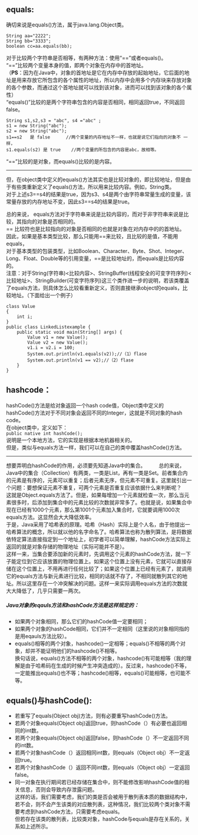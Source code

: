 ## equals:  
确切来说是equals()方法，属于java.lang.Object类。   
```
String aa="2222";  
String bb="3333";  
boolean cc=aa.equals(bb);
```
对于比较两个字符串是否相等，有两种方法：使用“==”或者equals()。  
“==”比较两个变量本身的值，即两个对象在内存中的首地址。  
（**PS**：因为在Java中，对象的首地址是它在内存中存放的起始地址，它后面的地址是用来存放它所包含的各个属性的地址，所以内存中会用多个内存块来存放对象的各个参数，而通过这个首地址就可以找到该对象，进而可以找到该对象的各个属性）  
“equals()”比较的是两个字符串包含的内容是否相同，相同返回true，不同返回false。    
```
String s1,s2,s3 = "abc", s4 ="abc" ;  
s1 = new String("abc");  
s2 = new String("abc");  
s1==s2   是 false      //两个变量的内存地址不一样，也就是说它们指向的对象不 一样，  
s1.equals(s2) 是 true    //两个变量的所包含的内容是abc，故相等。
```  
“==”比较的是对象，而equals()比较的是内容。

- - -
但，在object类中定义的equals()方法其实也是比较对象的，即比较地址，但是由于有些类重新定义了equals()方法，所以用来比较内容。例如，String类。  
对于上述s3==s4的结果是true，因为s3、s4是两个由字符串常量生成的变量，该常量存放的内存地址不变，因此s3==s4的结果是true。  

总的来说，
equals方法对于字符串来说是比较内容的，而对于非字符串来说是比较，其指向的对象是否相同的。  
  == 比较符也是比较指向的对象是否相同的也就是对象在对内存中的的首地址。  
因此，如果是基本类型比较，那么只能用==来比较，且比较的是值，不能用equals，  
对于基本类型的包装类型，比如Boolean、Character、Byte、Shot、Integer、Long、Float、Double等的引用变量，==是比较地址的，而equals是比较内容的。  
注意：对于String(字符串)<比较内容>、StringBuffer(线程安全的可变字符序列)<比较地址>、StringBuilder(可变字符序列)这三个类作进一步的说明，若该类覆盖了equals方法，则具体怎么比较看重新定义，否则直接继承object的equals，比较地址。（下面给出一个例子）  
```
class Value  
{  
    int i;  
}  
public class LinkedListexample {  
    public static void main(String[] args) {  
        Value v1 = new Value();  
        Value v2 = new Value();  
        v1.i = v2.i = 100;  
        System.out.println(v1.equals(v2));//（1）flase  
        System.out.println(v1 == v2);//（2）flase  
    }  
}
```  

## hashcode：  
hashCode()方法是给对象返回一个hash code值，Object类中定义的hashCode()方法对于不同对象会返回不同的Integer，这就是不同对象的hash code。  
在object类中，定义如下：  
`public native int hashCode(); `  
说明是一个本地方法，它的实现是根据本地机器相关的。  
但是，类似与equals方法一样，我们可以在自己的类中覆盖hashCode()方法。  
- - -
想要弄明白hashCode的作用，必须要先知道Java中的集合。  　　
总的来说，Java中的集合（Collection）有两类，一类是List，再有一类是Set。前者集合内的元素是有序的，元素可以重复；后者元素无序，但元素不可重复。这里就引出一个问题：要想保证元素不重复，可两个元素是否重复应该依据什么来判断呢？    
这就是Object.equals方法了。但是，如果每增加一个元素就检查一次，那么当元素很多时，后添加到集合中的元素比较的次数就非常多了。也就是说，如果集合中现在已经有1000个元素，那么第1001个元素加入集合时，它就要调用1000次equals方法。这显然会大大降低效率。       
于是，Java采用了哈希表的原理。哈希（Hash）实际上是个人名，由于他提出一哈希算法的概念，所以就以他的名字命名了。哈希算法也称为散列算法，是将数据依特定算法直接指定到一个地址上，初学者可以简单理解，hashCode方法实际上返回的就是对象存储的物理地址（实际可能并不是）。      
这样一来，当集合要添加新的元素时，先调用这个元素的hashCode方法，就一下子能定位到它应该放置的物理位置上。如果这个位置上没有元素，它就可以直接存储在这个位置上，不用再进行任何比较了；如果这个位置上已经有元素了，就调用它的equals方法与新元素进行比较，相同的话就不存了，不相同就散列其它的地址。所以这里存在一个冲突解决的问题。这样一来实际调用equals方法的次数就大大降低了，几乎只需要一两次。      


##### Java对象的eqauls方法和hashCode方法是这样规定的：  
- 如果两个对象相同，那么它们的hashCode值一定要相同；  
- 如果两个对象的hashCode相同，它们并不一定相同（这里说的对象相同指的是用eqauls方法比较）。    
- equals()相等的两个对象，hashcode()一定相等；equals()不相等的两个对象，却并不能证明他们的hashcode()不相等。  
换句话说，equals()方法不相等的两个对象，hashcode()有可能相等（我的理解是由于哈希码在生成的时候产生冲突造成的）。反过来，hashcode()不等，一定能推出equals()也不等；hashcode()相等，equals()可能相等，也可能不等。    


## equals()与hashCode():
- 若重写了equals(Object obj)方法，则有必要重写hashCode()方法。  
- 若两个对象equals(Object obj)返回true，则hashCode（）有必要也返回相同的int数。  
- 若两个对象equals(Object obj)返回false，则hashCode（）不一定返回不同的int数。  
- 若两个对象hashCode（）返回相同int数，则equals（Object obj）不一定返回true。  
- 若两个对象hashCode（）返回不同int数，则equals（Object obj）一定返回false。    
- 同一对象在执行期间若已经存储在集合中，则不能修改影响hashCode值的相关信息，否则会导致内存泄露问题。  
这样的话，我们需要考虑，我们的类是否会被用于散列表本质的数据结构中，若不会，则不会产生该类的对应散列表，这种情况，我们比较两个类对象不需要考虑到hashCode方法，只需要考虑equals。  
但若存在该类的散列表，比较类对象，hashCode与equals是存在关系的，关系如上述所示。    